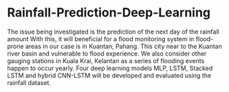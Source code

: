 # Rainfall-Prediction-Deep-Learning
The issue being investigated is the prediction of the next day of the rainfall amount
With this, it will beneficial for a flood monitoring system in flood-prone areas in our case is in Kuantan, Pahang. 
This city near to the Kuantan river basin and vulnerable to flood experience. 
We also consider other gauging stations in Kuala Krai, Kelantan as a series of flooding events happen to occur yearly. 
Four deep learning models MLP, LSTM, Stacked LSTM and hybrid CNN-LSTM will be developed and evaluated using the rainfall dataset.
